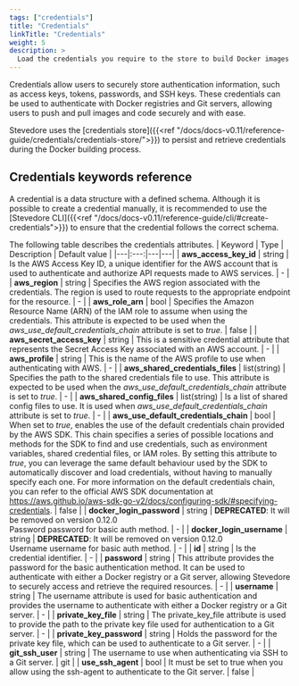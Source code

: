 ```yaml
---
tags: ["credentials"]
title: "Credentials"
linkTitle: "Credentials"
weight: 5
description: >
  Load the credentials you require to the store to build Docker images
---
```


Credentials allow users to securely store authentication information, such as access keys, tokens, passwords, and SSH keys. These credentials can be used to authenticate with Docker registries and Git servers, allowing users to push and pull images and code securely and with ease.

Stevedore uses the [credentials store]({{<ref "/docs/docs-v0.11/reference-guide/credentials/credentials-store/">}}) to persist and retrieve credentials during the Docker building process.

## Credentials keywords reference
A credential is a data structure with a defined schema.
Although it is possible to create a credential manually, it is recommended to use the [Stevedore CLI]({{<ref "/docs/docs-v0.11/reference-guide/cli/#create-credentials">}}) to ensure that the credential follows the correct schema.

The following table describes the credentials attributes.
| Keyword | Type | Description | Default value |
|---|:---:|---|---|
| **aws_access_key_id** | string | Is the AWS Access Key ID, a unique identifier for the AWS account that is used to authenticate and authorize API requests made to AWS services. | - |
| **aws_region** | string |  Specifies the AWS region associated with the credentials. The region is used to route requests to the appropriate endpoint for the resource. | - |
| **aws_role_arn** | bool | Specifies the Amazon Resource Name (ARN) of the IAM role to assume when using the credentials. This attribute is expected to be used when the _aws_use_default_credentials_chain_ attribute is set to _true_. | false |
| **aws_secret_access_key** | string | This is a sensitive credential attribute that represents the Secret Access Key associated with an AWS account. | - |
| **aws_profile** | string | This is the name of the AWS profile to use when authenticating with AWS. | - |
| **aws_shared_credentials_files** | list(string) | Specifies the path to the shared credentials file to use. This attribute is expected to be used when the _aws_use_default_credentials_chain_ attribute is set to _true_. | - |
| **aws_shared_config_files** | list(string) | Is a list of shared config files to use. It is used when _aws_use_default_credentials_chain_ attribute is set to _true_. | - |
| **aws_use_default_credentials_chain** | bool | When set to _true_, enables the use of the default credentials chain provided by the AWS SDK. This chain specifies a series of possible locations and methods for the SDK to find and use credentials, such as environment variables, shared credential files, or IAM roles. By setting this attribute to _true_, you can leverage the same default behaviour used by the SDK to automatically discover and load credentials, without having to manually specify each one. For more information on the default credentials chain, you can refer to the official AWS SDK documentation at https://aws.github.io/aws-sdk-go-v2/docs/configuring-sdk/#specifying-credentials. | false |
| **docker_login_password** | string | **DEPRECATED**: It will be removed on version 0.12.0<br>Password password for basic auth method. | - |
| **docker_login_username** | string | **DEPRECATED**: It will be removed on version 0.12.0<br>Username username for basic auth method. | - |
| **id** | string | Is the credential identifier. | - |
| **password** | string | This attribute provides the password for the basic authentication method. It can be used to authenticate with either a Docker registry or a Git server, allowing Stevedore to securely access and retrieve the required resources. | - |
| **username** | string | The username attribute is used for basic authentication and provides the username to authenticate with either a Docker registry or a Git server. | - |
| **private_key_file** | string | The private_key_file attribute is used to provide the path to the private key file used for authentication to a Git server. | - |
| **private_key_password** | string | Holds the password for the private key file, which can be used to authenticate to a Git server. | - |
| **git_ssh_user** | string | The username to use when authenticating via SSH to a Git server. | git |
| **use_ssh_agent** | bool | It must be set to true when you allow using the ssh-agent to authenticate to the Git server. | false |
